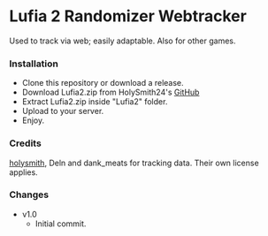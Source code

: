 
# Lufia 2 Randomizer Webtracker

Used to track via web; easily adaptable. Also for other games.

### Installation

- Clone this repository or download a release.
- Download Lufia2.zip from HolySmith24's [GitHub](https://github.com/HolySmith24/Lufia_2Tracker)
- Extract Lufia2.zip inside "Lufia2" folder.
- Upload to your server.
- Enjoy.

### Credits

[holysmith](https://github.com/HolySmith24), Deln and dank_meats for tracking data. Their own license applies.

### Changes
- v1.0
	- Initial commit.
